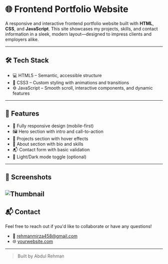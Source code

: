 # 🌐 Frontend Portfolio Website

A responsive and interactive frontend portfolio website built with **HTML**, **CSS**, and **JavaScript**. This site showcases my projects, skills, and contact information in a sleek, modern layout—designed to impress clients and employers alike.

---

## 🛠️ Tech Stack

- 💻 HTML5 – Semantic, accessible structure
- 🎨 CSS3 – Custom styling with animations and transitions
- ⚙️ JavaScript – Smooth scroll, interactive components, and dynamic features

---

## 📸 Features

- 🎯 Fully responsive design (mobile-first)
- 🖼️ Hero section with intro and call-to-action
- 🧩 Projects section with hover effects
- 📄 About section with bio and skills
- 📬 Contact form with basic validation
- 🌙 Light/Dark mode toggle (optional)

---


## 📸 Screenshots

![Thumbnail](./Assets/Portfolio.png)  
---

## 📬 Contact

Feel free to reach out if you'd like to collaborate or have any questions!

- 📧 rehmanmirza458@gmail.com
- 🌐 [yourwebsite.com](abdulrehmandev.vercel.app)  

---


> Built by Abdul Rehman
